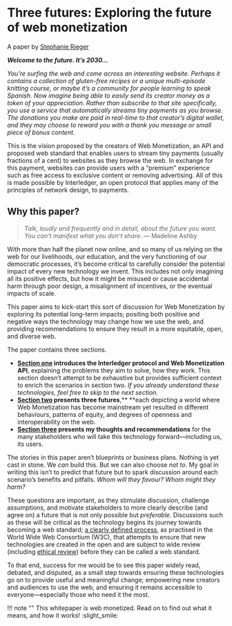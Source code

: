 # Three futures: Exploring the future of web monetization

A paper by [Stephanie Rieger](bio-acknowledgements.md)




**_Welcome to the future. It’s 2030…_**

_You’re surfing the web and come across an interesting website. Perhaps it contains a collection of gluten-free recipes or a unique multi-episode knitting course, or maybe it’s a community for people learning to speak Spanish. Now imagine being able to easily send its creator money as a token of your appreciation. Rather than subscribe to that site specifically, you use a service that automatically streams tiny payments as you browse. The donations you make are paid in real-time to that creator’s digital wallet, and they may choose to reward you with a thank you message or small piece of bonus content._

This is the vision proposed by the creators of Web Monetization, an API and proposed web standard that enables users to stream tiny payments (usually fractions of a cent) to websites as they browse the web. In exchange for this payment, websites can provide users with a “premium” experience such as free access to exclusive content or removing advertising. All of this is made possible by Interledger, an open protocol that applies many of the principles of network design, to payments. 

## Why this paper?

>_Talk, loudly and frequently and in detail, about the future you want. You can’t manifest what you don’t share._ — Madeline Ashby

With more than half the planet now online, and so many of us relying on the web for our livelihoods, our education, and the very functioning of our democratic processes, it’s become critical to carefully consider the potential impact of every new technology we invent. This includes not only imagining all its positive effects, but how it might be misused or cause accidental harm through poor design, a misalignment of incentives, or the eventual impacts of scale.

This paper aims to kick-start this sort of discussion for Web Monetization by exploring its potential long-term impacts; positing both positive and negative ways the technology may change how we use the web, and providing recommendations to ensure they result in a more equitable, open, and diverse web. 

The paper contains three sections. 


*   **[Section one](the-present/index.md) introduces the Interledger protocol and Web Monetization API**, explaining the problems they aim to solve, how they work. This section doesn’t attempt to be exhaustive but provides sufficient context to enrich the scenarios in section two. _If you already understand these technologies, feel free to skip to the next section._
*   **[Section two](three-futures/index.md) presents three futures**,** **each depicting a world where Web Monetization has become mainstream yet resulted in different behaviours, patterns of equity, and degrees of openness and interoperability on the web.
*   **[Section three](recommendations/index.md) presents my thoughts and recommendations** for the many stakeholders who will take this technology forward—including us, its users.

The stories in this paper aren’t blueprints or business plans. Nothing is yet cast in stone. We _can_ build this. But we can also choose _not to_. My goal in writing this isn’t to predict that future but to spark discussion around each scenario’s benefits and pitfalls. _Whom will they favour? Whom might they harm?_

These questions are important, as they stimulate discussion, challenge assumptions, and motivate stakeholders to more clearly describe (and agree on) a future that is not only possible but _preferable_. Discussions such as these will be critical as the technology begins its journey towards becoming a web standard; [a clearly defined process](https://www.smashingmagazine.com/2019/01/web-standards-guide/), as practised in the World Wide Web Consortium (W3C), that attempts to ensure that new technologies are created in the open and are subject to wide review (including [ethical review](https://www.w3.org/2001/tag/doc/ethical-web-principles/)) before they can be called a web standard.

To that end, success for me would be to see this paper widely read, debated, and disputed, as a small step towards ensuring these technologies go on to provide useful and meaningful change; empowering new creators and audiences to use the web, and ensuring it remains accessible to everyone—especially those who need it the most.

!!! note ""
    This whitepaper is web monetized. Read on to find out what it means, and how it works! :slight_smile:
